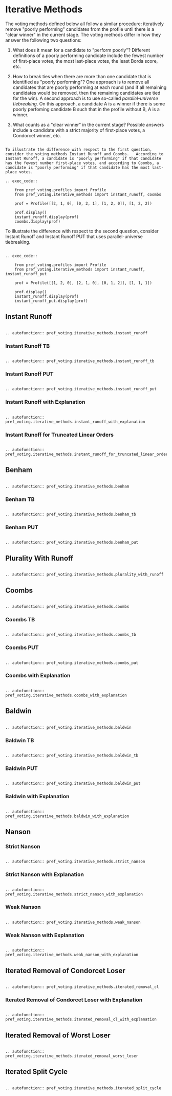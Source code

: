Iterative Methods
=========================

The voting methods defined below all follow a similar procedure: iteratively remove "poorly performing" candidates from the profile until there is a "clear winner" in the current stage. The voting methods differ in how they answer the following two questions: 

1. What does it mean for a candidate to "perform poorly"?  Different definitions of a poorly performing candidate include the fewest number of first-place votes, the most last-place votes, the least Borda score, etc.

2. How to break ties when there are more than one candidate that is identified as "poorly performing"?  One approach is to remove all candidates that are poorly performing at each round (and if all remaining candidates would be removed, then the remaining candidates are tied for the win).  A second approach is to use so-called *parallel-universe tiebreaking*. On this approach, a candidate A is a winner if there is some poorly perfoming candidate B such that in the profile without B, A is a winner.

3. What counts as a "clear winner" in the current stage? Possible answers include a candidate with a strict majority of first-place votes, a Condorcet winner, etc.

```{eval-rst}

To illustrate the difference with respect to the first question, consider the voting methods Instant Runoff and Coombs.   According to Instant Runoff, a candidate is "poorly performing" if that candidate has the fewest number first-place votes, and according to Coombs, a candidate is "poorly performing" if that candidate has the most last-place votes. 

.. exec_code::

    from pref_voting.profiles import Profile
    from pref_voting.iterative_methods import instant_runoff, coombs
    
    prof = Profile([[2, 1, 0], [0, 2, 1], [1, 2, 0]], [1, 2, 2])

    prof.display()
    instant_runoff.display(prof)
    coombs.display(prof)

```

To illustrate the difference with respect to the second question, consider Instant Runoff and Instant Runoff PUT that uses parallel-universe tiebreaking. 

```{eval-rst}

.. exec_code::

    from pref_voting.profiles import Profile
    from pref_voting.iterative_methods import instant_runoff, instant_runoff_put
    
    prof = Profile([[1, 2, 0], [2, 1, 0], [0, 1, 2]], [1, 1, 1])

    prof.display()
    instant_runoff.display(prof)
    instant_runoff_put.display(prof)

```


## Instant Runoff

```{eval-rst}

.. autofunction:: pref_voting.iterative_methods.instant_runoff

```

### Instant Runoff TB

```{eval-rst}

.. autofunction:: pref_voting.iterative_methods.instant_runoff_tb

```

### Instant Runoff PUT

```{eval-rst}

.. autofunction:: pref_voting.iterative_methods.instant_runoff_put

```

### Instant Runoff with Explanation

```{eval-rst}

.. autofunction:: pref_voting.iterative_methods.instant_runoff_with_explanation

```

### Instant Runoff for Truncated Linear Orders

```{eval-rst}

.. autofunction:: pref_voting.iterative_methods.instant_runoff_for_truncated_linear_orders

```


## Benham

```{eval-rst}

.. autofunction:: pref_voting.iterative_methods.benham

```

### Benham TB

```{eval-rst}

.. autofunction:: pref_voting.iterative_methods.benham_tb

```

### Benham PUT

```{eval-rst}

.. autofunction:: pref_voting.iterative_methods.benham_put

```

## Plurality With Runoff

```{eval-rst}

.. autofunction:: pref_voting.iterative_methods.plurality_with_runoff

```

## Coombs

```{eval-rst}

.. autofunction:: pref_voting.iterative_methods.coombs

```
### Coombs TB

```{eval-rst}

.. autofunction:: pref_voting.iterative_methods.coombs_tb

```

### Coombs PUT

```{eval-rst}

.. autofunction:: pref_voting.iterative_methods.coombs_put

```

### Coombs with Explanation

```{eval-rst}

.. autofunction:: pref_voting.iterative_methods.coombs_with_explanation

```


## Baldwin

```{eval-rst}

.. autofunction:: pref_voting.iterative_methods.baldwin

```

### Baldwin TB

```{eval-rst}

.. autofunction:: pref_voting.iterative_methods.baldwin_tb

```

### Baldwin PUT

```{eval-rst}

.. autofunction:: pref_voting.iterative_methods.baldwin_put

```

### Baldwin with Explanation

```{eval-rst}

.. autofunction:: pref_voting.iterative_methods.baldwin_with_explanation

```

## Nanson

### Strict Nanson

```{eval-rst}

.. autofunction:: pref_voting.iterative_methods.strict_nanson

```

### Strict Nanson with Explanation

```{eval-rst}

.. autofunction:: pref_voting.iterative_methods.strict_nanson_with_explanation

```

### Weak Nanson

```{eval-rst}

.. autofunction:: pref_voting.iterative_methods.weak_nanson

```

### Weak Nanson with Explanation

```{eval-rst}

.. autofunction:: pref_voting.iterative_methods.weak_nanson_with_explanation

```

## Iterated Removal of Condorcet Loser


```{eval-rst}

.. autofunction:: pref_voting.iterative_methods.iterated_removal_cl

```

### Iterated Removal of Condorcet Loser with Explanation

```{eval-rst}

.. autofunction:: pref_voting.iterative_methods.iterated_removal_cl_with_explanation

```

## Iterated Removal of Worst Loser


```{eval-rst}

.. autofunction:: pref_voting.iterative_methods.iterated_removal_worst_loser

```

## Iterated Split Cycle

```{eval-rst}

.. autofunction:: pref_voting.iterative_methods.iterated_split_cycle

```



